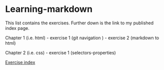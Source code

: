 # Learning-markdown



This list contains the exercises.
Further down is the link to my published index page.

Chapter 1 (i.e. html)
	- exercise 1 (git navigation )
	- exercise 2 (markdown to html)

Chapter 2 (i.e. css)
	- exercise 1 (selectors-properties)

[Exercise index](https://kchristoffels.github.io/Learning-markdown/)

